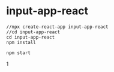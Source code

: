 # input-app-react

```
//npx create-react-app input-app-react
//cd input-app-react
cd input-app-react
npm install
```

```
npm start
```

1[](attach_files/screenshot1.png?raw=true)
